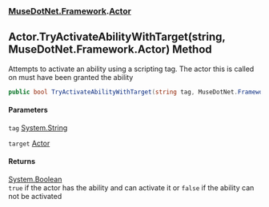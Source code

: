 ### [MuseDotNet.Framework](./MuseDotNet-Framework.md 'MuseDotNet.Framework').[Actor](./Actor.md 'MuseDotNet.Framework.Actor')
## Actor.TryActivateAbilityWithTarget(string, MuseDotNet.Framework.Actor) Method
Attempts to activate an ability using a scripting tag. The actor this is called on must have been granted the ability  
```csharp
public bool TryActivateAbilityWithTarget(string tag, MuseDotNet.Framework.Actor target);
```
#### Parameters
<a name='MuseDotNet-Framework-Actor-TryActivateAbilityWithTarget(string_MuseDotNet-Framework-Actor)-tag'></a>
`tag` [System.String](https://docs.microsoft.com/en-us/dotnet/api/System.String 'System.String')  
  
<a name='MuseDotNet-Framework-Actor-TryActivateAbilityWithTarget(string_MuseDotNet-Framework-Actor)-target'></a>
`target` [Actor](./Actor.md 'MuseDotNet.Framework.Actor')  
  
#### Returns
[System.Boolean](https://docs.microsoft.com/en-us/dotnet/api/System.Boolean 'System.Boolean')  
`true` if the actor has the ability and can activate it or `false` if the ability can not be activated  

